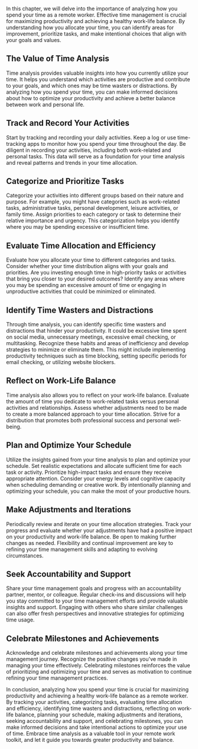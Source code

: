 
In this chapter, we will delve into the importance of analyzing how you spend your time as a remote worker. Effective time management is crucial for maximizing productivity and achieving a healthy work-life balance. By understanding how you allocate your time, you can identify areas for improvement, prioritize tasks, and make intentional choices that align with your goals and values.

The Value of Time Analysis
--------------------------

Time analysis provides valuable insights into how you currently utilize your time. It helps you understand which activities are productive and contribute to your goals, and which ones may be time wasters or distractions. By analyzing how you spend your time, you can make informed decisions about how to optimize your productivity and achieve a better balance between work and personal life.

Track and Record Your Activities
--------------------------------

Start by tracking and recording your daily activities. Keep a log or use time-tracking apps to monitor how you spend your time throughout the day. Be diligent in recording your activities, including both work-related and personal tasks. This data will serve as a foundation for your time analysis and reveal patterns and trends in your time allocation.

Categorize and Prioritize Tasks
-------------------------------

Categorize your activities into different groups based on their nature and purpose. For example, you might have categories such as work-related tasks, administrative tasks, personal development, leisure activities, or family time. Assign priorities to each category or task to determine their relative importance and urgency. This categorization helps you identify where you may be spending excessive or insufficient time.

Evaluate Time Allocation and Efficiency
---------------------------------------

Evaluate how you allocate your time to different categories and tasks. Consider whether your time distribution aligns with your goals and priorities. Are you investing enough time in high-priority tasks or activities that bring you closer to your desired outcomes? Identify any areas where you may be spending an excessive amount of time or engaging in unproductive activities that could be minimized or eliminated.

Identify Time Wasters and Distractions
--------------------------------------

Through time analysis, you can identify specific time wasters and distractions that hinder your productivity. It could be excessive time spent on social media, unnecessary meetings, excessive email checking, or multitasking. Recognize these habits and areas of inefficiency and develop strategies to minimize or eliminate them. This might include implementing productivity techniques such as time blocking, setting specific periods for email checking, or utilizing website blockers.

Reflect on Work-Life Balance
----------------------------

Time analysis also allows you to reflect on your work-life balance. Evaluate the amount of time you dedicate to work-related tasks versus personal activities and relationships. Assess whether adjustments need to be made to create a more balanced approach to your time allocation. Strive for a distribution that promotes both professional success and personal well-being.

Plan and Optimize Your Schedule
-------------------------------

Utilize the insights gained from your time analysis to plan and optimize your schedule. Set realistic expectations and allocate sufficient time for each task or activity. Prioritize high-impact tasks and ensure they receive appropriate attention. Consider your energy levels and cognitive capacity when scheduling demanding or creative work. By intentionally planning and optimizing your schedule, you can make the most of your productive hours.

Make Adjustments and Iterations
-------------------------------

Periodically review and iterate on your time allocation strategies. Track your progress and evaluate whether your adjustments have had a positive impact on your productivity and work-life balance. Be open to making further changes as needed. Flexibility and continual improvement are key to refining your time management skills and adapting to evolving circumstances.

Seek Accountability and Support
-------------------------------

Share your time management goals and progress with an accountability partner, mentor, or colleague. Regular check-ins and discussions will help you stay committed to your time management efforts and provide valuable insights and support. Engaging with others who share similar challenges can also offer fresh perspectives and innovative strategies for optimizing time usage.

Celebrate Milestones and Achievements
-------------------------------------

Acknowledge and celebrate milestones and achievements along your time management journey. Recognize the positive changes you've made in managing your time effectively. Celebrating milestones reinforces the value of prioritizing and optimizing your time and serves as motivation to continue refining your time management practices.

In conclusion, analyzing how you spend your time is crucial for maximizing productivity and achieving a healthy work-life balance as a remote worker. By tracking your activities, categorizing tasks, evaluating time allocation and efficiency, identifying time wasters and distractions, reflecting on work-life balance, planning your schedule, making adjustments and iterations, seeking accountability and support, and celebrating milestones, you can make informed decisions and take intentional actions to optimize your use of time. Embrace time analysis as a valuable tool in your remote work toolkit, and let it guide you towards greater productivity and balance.
